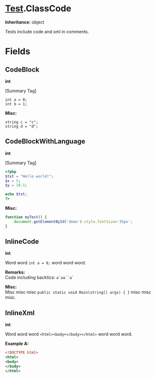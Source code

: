 # [Test](TableOfContents.Test.md).ClassCode

**Inheritance:** object  

Tests include code and xml in comments.  

# Fields

## CodeBlock

**int**  

[Summary Tag]
```
int a = 0;
int b = 1;
```  

**Misc:**  

```
string c = "c";
string d = "d";
```  

## CodeBlockWithLanguage

**int**  

[Summary Tag]
```php
<?php
$txt = "Hello world!";
$x = 5;
$y = 10.5;

echo $txt;
?>
```  

**Misc:**  

```js
function myTest() {
	document.getElementById('demo').style.fontSize='35px';
}
```  

## InlineCode

**int**  

Word word `int a = 0;` word word word.  

**Remarks:**  
Code including backtics: ```a`aa``a` ```  

**Misc:**  
Misc misc misc `public static void Main(string[] args) { }` misc misc misc.  

## InlineXml

**int**  

Word word word `<html><body></body></html>` word word word.  

**Example A:**  

```xml
<!DOCTYPE html>
<html>
<body>
</body>
</html>
```  

